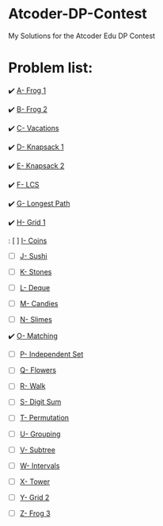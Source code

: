 # **Atcoder-DP-Contest**

My Solutions for the Atcoder Edu DP Contest
# Problem list:
:heavy_check_mark: [A- Frog 1](https://atcoder.jp/contests/dp/tasks/dp_a)

:heavy_check_mark: [B- Frog 2](https://atcoder.jp/contests/dp/tasks/dp_b)

:heavy_check_mark: [C- Vacations](https://atcoder.jp/contests/dp/tasks/dp_c)

:heavy_check_mark: [D- Knapsack 1](https://atcoder.jp/contests/dp/tasks/dp_d)

:heavy_check_mark: [E- Knapsack 2](https://atcoder.jp/contests/dp/tasks/dp_e)

:heavy_check_mark: [F- LCS](https://atcoder.jp/contests/dp/tasks/dp_f)

:heavy_check_mark: [G- Longest Path](https://atcoder.jp/contests/dp/tasks/dp_g)

:heavy_check_mark: [H- Grid 1](https://atcoder.jp/contests/dp/tasks/dp_h)

: [ ] [I- Coins](https://atcoder.jp/contests/dp/tasks/dp_i)

- [ ] [J- Sushi](https://atcoder.jp/contests/dp/tasks/dp_j)

- [ ] [K- Stones](https://atcoder.jp/contests/dp/tasks/dp_k)

- [ ] [L- Deque](https://atcoder.jp/contests/dp/tasks/dp_l)

- [ ] [M- Candies](https://atcoder.jp/contests/dp/tasks/dp_m)

- [ ] [N- Slimes](https://atcoder.jp/contests/dp/tasks/dp_n)

:heavy_check_mark: [O- Matching](https://atcoder.jp/contests/dp/tasks/dp_o)

- [ ] [P- Independent Set](https://atcoder.jp/contests/dp/tasks/dp_p)

- [ ] [Q- Flowers](https://atcoder.jp/contests/dp/tasks/dp_q)

- [ ] [R- Walk](https://atcoder.jp/contests/dp/tasks/dp_r)

- [ ] [S- Digit Sum](https://atcoder.jp/contests/dp/tasks/dp_s)

- [ ] [T- Permutation](https://atcoder.jp/contests/dp/tasks/dp_t)

- [ ] [U- Grouping](https://atcoder.jp/contests/dp/tasks/dp_u)

- [ ] [V- Subtree](https://atcoder.jp/contests/dp/tasks/dp_v)

- [ ] [W- Intervals](https://atcoder.jp/contests/dp/tasks/dp_w)

- [ ] [X- Tower](https://atcoder.jp/contests/dp/tasks/dp_x)

- [ ] [Y- Grid 2](https://atcoder.jp/contests/dp/tasks/dp_y)

- [ ] [Z- Frog 3](https://atcoder.jp/contests/dp/tasks/dp_z)
